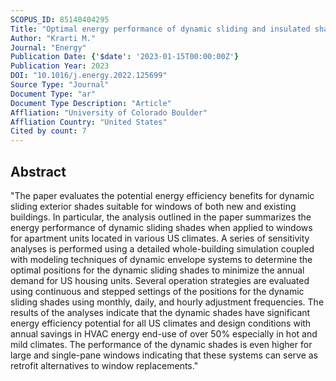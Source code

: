 ```yaml
---
SCOPUS_ID: 85140404295
Title: "Optimal energy performance of dynamic sliding and insulated shades for residential buildings"
Author: "Krarti M."
Journal: "Energy"
Publication Date: {'$date': '2023-01-15T00:00:00Z'}
Publication Year: 2023
DOI: "10.1016/j.energy.2022.125699"
Source Type: "Journal"
Document Type: "ar"
Document Type Description: "Article"
Affliation: "University of Colorado Boulder"
Affliation Country: "United States"
Cited by count: 7
---
```


## Abstract
"The paper evaluates the potential energy efficiency benefits for dynamic sliding exterior shades suitable for windows of both new and existing buildings. In particular, the analysis outlined in the paper summarizes the energy performance of dynamic sliding shades when applied to windows for apartment units located in various US climates. A series of sensitivity analyses is performed using a detailed whole-building simulation coupled with modeling techniques of dynamic envelope systems to determine the optimal positions for the dynamic sliding shades to minimize the annual demand for US housing units. Several operation strategies are evaluated using continuous and stepped settings of the positions for the dynamic sliding shades using monthly, daily, and hourly adjustment frequencies. The results of the analyses indicate that the dynamic shades have significant energy efficiency potential for all US climates and design conditions with annual savings in HVAC energy end-use of over 50% especially in hot and mild climates. The performance of the dynamic shades is even higher for large and single-pane windows indicating that these systems can serve as retrofit alternatives to window replacements."
